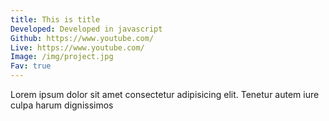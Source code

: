 ```yaml
---
title: This is title
Developed: Developed in javascript
Github: https://www.youtube.com/
Live: https://www.youtube.com/
Image: /img/project.jpg
Fav: true
---
```

Lorem ipsum dolor sit amet consectetur adipisicing elit. Tenetur autem iure culpa harum dignissimos
